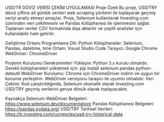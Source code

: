 USD/TR DÖVİZ VERİSİ ÇEKİM UYGULAMASI
Proje Özeti
Bu proje, USD/TRY döviz çiftine ait günlük verileri web scraping yöntemi ile toplayarak geçmiş veriyi analiz etmeyi amaçlar. Proje, Selenium kullanılarak Investing.com üzerinden veri çekilmesini ve Pandas kütüphanesi ile işlenmesini sağlar. Toplanan veriler CSV formatında dışa aktarılır ve çeşitli analizler için kullanılabilir hale getirilir.

Geliştirme Ortamı
Programlama Dili: Python
Kütüphaneler: Selenium, Pandas, datetime, time
Ortam: Visual Studio Code
Tarayıcı: Google Chrome
WebDriver: ChromeDriver

Projenin Kurulumu
Gereksinimleri Yükleyin:
Python 3.x kurulu olmalıdır.
Gerekli kütüphaneleri yüklemek için:
pip install selenium pandas python-dateutil
WebDriver Kurulumu:
Chrome için ChromeDriver indirin ve uygun bir konuma yerleştirin. WebDriver versiyonu tarayıcı ile uyumlu olmalıdır.
Veri Çekimi:
Kod çalıştırıldığında, Selenium otomatik olarak Investing.com USD/TRY geçmiş verilerini geriye dönük olarak toplayacaktır.

Kaynakça
Selenium WebDriver Belgeleri: https://www.selenium.dev/documentation/
Pandas Kütüphanesi Belgeleri: https://pandas.pydata.org/
USD/TRY Tarihsel Verileri: https://tr.investing.com/currencies/usd-try-historical-data


